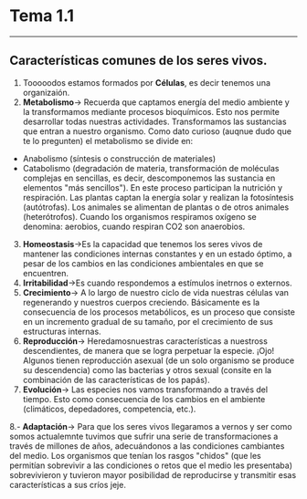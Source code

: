 # Tema 1.1
_____________________________

## Características comunes de los seres vivos.

1. Tooooodos estamos formados por **Células**, es decir tenemos una organizaión.
2. **Metabolismo**-> Recuerda que captamos energía del medio ambiente y la transformamos mediante procesos bioquímicos. Esto nos permite desarrollar todas nuestras actividades. 
Transformamos las sustancias que entran a nuestro organismo. 
Como dato curioso (auqnue dudo que te lo pregunten) el metabolismo se divide en:
* Anabolismo (síntesis o construcción de materiales)
* Catabolismo (degradación de materia, transformación de moléculas complejas en sencillas, es decir, descomponemos las sustancia en elementos "más sencillos").
En este proceso participan la nutrición y respiración. 
Las plantas captan la energía solar y realizan la fotosíntesis (autótrofas).
Los animales se alimentan de plantas o de otros animales (heterótrofos).
Cuando los organismos respiramos oxígeno se denomina: aerobios, cuando respiran CO2 son anaerobios. 
3. **Homeostasis**->Es la capacidad que tenemos los seres vivos de mantener las condiciones internas constantes y en un estado óptimo, a pesar de los cambios en las condiciones ambientales en que se encuentren. 
4. **Irritabilidad**->Es cuando respondemos a estímulos inetrnos o externos.
5. **Crecimiento**->  A lo largo de nuestro ciclo de vida nuestras células van regenerando y nuestros cuerpos creciendo.
Básicamente es la consecuencia de los procesos metabólicos, es un proceso que consiste en un incremento gradual de su tamaño, por el crecimiento de sus estructuras internas.
6. **Reproducción**-> Heredamosnuestras características a nuestross descendientes, de manera que se logra perpetuar la especie.
¡Ojo! Algunos tienen reproducción asexual (de un solo organismo se produce su descendencia) como las bacterias y otros sexual (consite en la combinación de las características de los papás).
7. **Evolución**-> Las especies nos vamos transformando a través del tiempo. Esto como consecuencia de los cambios en el ambiente (climáticos, depedadores, competencia, etc.). 

8.- **Adaptación**-> Para que los seres vivos llegaramos a vernos y ser como somos actualemnte tuvimos que sufrir una serie de transformaciones a través de millones de años, adecuándonos a las condiciones cambiantes del  medio.
Los organismos que tenían los rasgos "chidos" (que les permitían sobrevivir a las condiciones o retos que el medio les presentaba) sobrevivieron y tuvieron mayor posibilidad de reproducirse y transmitir esas características a sus críos jeje.
